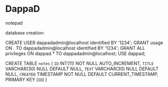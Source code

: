 DappaD
======

notepad


database creation:

CREATE USER dappadadmin@localhost identified BY '1234';
GRANT usage ON *.* TO dappadadmin@localhost identified BY '1234';
GRANT ALL privileges ON dappad.* TO dappadadmin@localhost;
USE dappad;


CREATE TABLE `notes` (
	`ID` INT(11) NOT NULL AUTO_INCREMENT,
	`TITLE` VARCHAR(30) NULL DEFAULT NULL,
	`TEXT` VARCHAR(30) NULL DEFAULT NULL,
	`CREATED` TIMESTAMP NOT NULL DEFAULT CURRENT_TIMESTAMP,
	PRIMARY KEY (`ID`)
)
